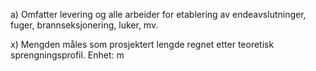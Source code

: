 a) Omfatter levering og alle arbeider for etablering av endeavslutninger, fuger, brannseksjonering, luker, mv.

x) Mengden måles som prosjektert lengde regnet etter teoretisk sprengningsprofil. Enhet: m

